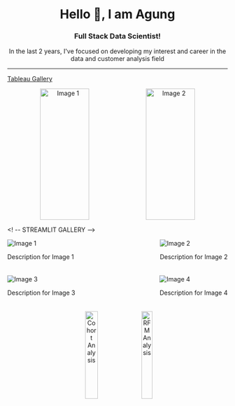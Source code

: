 <div align="center"><h1>Hello 👋, I am Agung</h1></div>

<div align="center"><h3>Full Stack Data Scientist!</h3></div>
<div align="center">In the last 2 years, I've focused on developing my interest and career in the data and customer analysis field</div>

<hr>

[Tableau Gallery](https://public.tableau.com/app/profile/agung.maulana6062/vizzes)
<div align="center" style="display: flex; justify-content: center; gap: 10px; max-width: 100%; margin: 10px;">
  <img src="https://github.com/Agungvpzz/Agungvpzz/assets/48642326/19d275a1-3fb3-4a0a-a764-a377bc9d4eed" alt="Image 1" style="width: 48%; height: 300px;" />
  <img src="https://github.com/Agungvpzz/Agungvpzz/assets/48642326/d091f25a-7ebe-4063-aa97-f41b7d3b4c13" alt="Image 2" style="width: 48%; height: 300px;" />  
</div>


<! -- STREAMLIT GALLERY -->

<div style="display: flex; justify-content: space-between; margin-bottom: 20px;">
  <div style="max-width: 40%;">
    <img src="image1.jpg" alt="Image 1">
    <p style="text-align: center;">Description for Image 1</p>
  </div>
  <div style="max-width: 40%;">
    <img src="image2.jpg" alt="Image 2">
    <p style="text-align: center;">Description for Image 2</p>
  </div>
</div>
<div style="display: flex; justify-content: space-between; margin-bottom: 20px;">
  <div style="max-width: 40%;">
    <img src="image3.jpg" alt="Image 3">
    <p style="text-align: center;">Description for Image 3</p>
  </div>
  <div style="max-width: 40%;">
    <img src="image4.jpg" alt="Image 4">
    <p style="text-align: center;">Description for Image 4</p>
  </div>
</div>



<div align="center" style="display: flex; justify-content: center; gap: 10px; max-width: 100%; margin: 10px;">
  <a href="https://cohort-analysis.streamlit.app/" target="_blank">
    <img src="https://github.com/Agungvpzz/Agungvpzz/assets/48642326/2e776527-760c-4d32-ab32-b5761ab50708" alt="Cohort Analysis" style="width: 48%; height: 200px;"/>
  </a>
  <a href="https://rfm-analysis.streamlit.app/" target="_blank">
    <img src="https://github.com/Agungvpzz/Agungvpzz/assets/48642326/6a6b8aeb-5317-4f36-bbc7-7f46a22c853e" alt="RFM Analysis" style="width: 48%; height: 200px;"/>
  </a>
</div>

